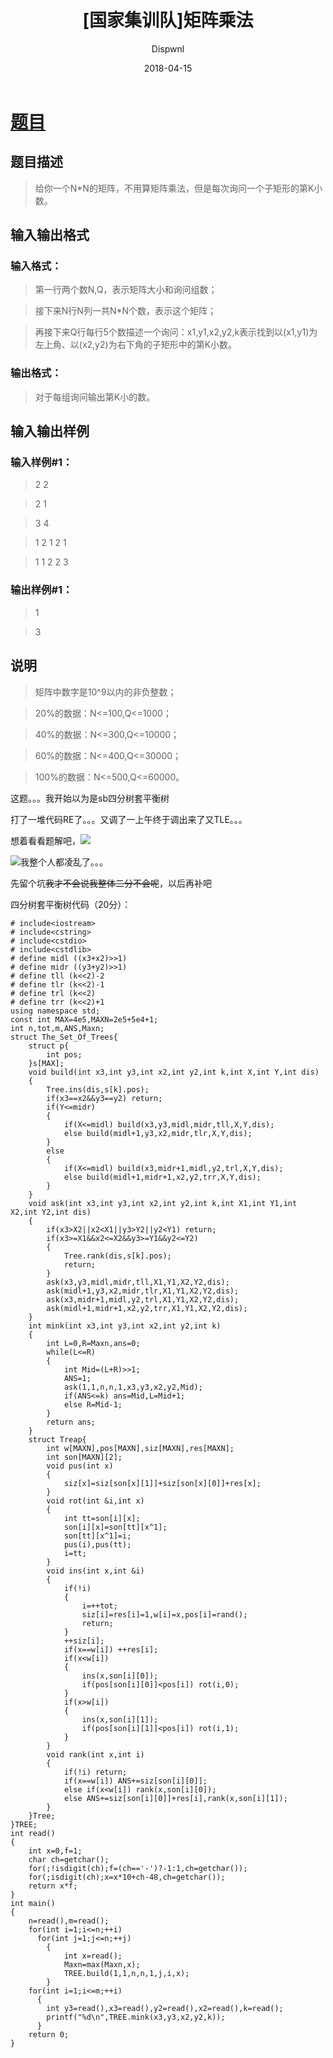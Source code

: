 ﻿---
layout:     post
title:      "[国家集训队]矩阵乘法"
date:       2018-04-15
author:     "Dispwnl"
header-img: "img/used/32 - 副本 (2).jpg"
catalog: true
tags:
    - 瞎搞
    - 补坑
    - 整体二分
---
# [题目](https://www.luogu.org/problemnew/show/P1527/)
## 题目描述
>给你一个N*N的矩阵，不用算矩阵乘法，但是每次询问一个子矩形的第K小数。

## 输入输出格式
### 输入格式：
>第一行两个数N,Q，表示矩阵大小和询问组数；

>接下来N行N列一共N*N个数，表示这个矩阵；

>再接下来Q行每行5个数描述一个询问：x1,y1,x2,y2,k表示找到以(x1,y1)为左上角、以(x2,y2)为右下角的子矩形中的第K小数。

### 输出格式：
>对于每组询问输出第K小的数。

## 输入输出样例
### 输入样例#1： 
>2 2

>2 1

>3 4

>1 2 1 2 1

>1 1 2 2 3

### 输出样例#1： 
>1

>3

## 说明
>矩阵中数字是10^9以内的非负整数；

>20%的数据：N<=100,Q<=1000；

>40%的数据：N<=300,Q<=10000；

>60%的数据：N<=400,Q<=30000；

>100%的数据：N<=500,Q<=60000。

这题。。。我开始以为是sb四分树套平衡树

打了一堆代码RE了。。。又调了一上午终于调出来了又TLE。。。

想着看看题解吧，![](/img/study/juzhenchengfa.jpg)

![](/img/423.jpg)我整个人都凌乱了。。。

先留个坑~~我才不会说我整体二分不会呢~~，以后再补吧

四分树套平衡树代码（20分）：
```
# include<iostream>
# include<cstring>
# include<cstdio>
# include<cstdlib>
# define midl ((x3+x2)>>1)
# define midr ((y3+y2)>>1)
# define tll (k<<2)-2
# define tlr (k<<2)-1
# define trl (k<<2)
# define trr (k<<2)+1
using namespace std;
const int MAX=4e5,MAXN=2e5+5e4+1;
int n,tot,m,ANS,Maxn;
struct The_Set_Of_Trees{
	struct p{
		int pos;
	}s[MAX];
	void build(int x3,int y3,int x2,int y2,int k,int X,int Y,int dis)
	{
		Tree.ins(dis,s[k].pos);
		if(x3==x2&&y3==y2) return;
		if(Y<=midr)
		{
			if(X<=midl) build(x3,y3,midl,midr,tll,X,Y,dis);
			else build(midl+1,y3,x2,midr,tlr,X,Y,dis);
		}
		else
		{
			if(X<=midl) build(x3,midr+1,midl,y2,trl,X,Y,dis);
			else build(midl+1,midr+1,x2,y2,trr,X,Y,dis);
		}
	}
	void ask(int x3,int y3,int x2,int y2,int k,int X1,int Y1,int X2,int Y2,int dis)
	{
		if(x3>X2||x2<X1||y3>Y2||y2<Y1) return;
		if(x3>=X1&&x2<=X2&&y3>=Y1&&y2<=Y2)
		{
			Tree.rank(dis,s[k].pos);
			return;
		}
		ask(x3,y3,midl,midr,tll,X1,Y1,X2,Y2,dis);
		ask(midl+1,y3,x2,midr,tlr,X1,Y1,X2,Y2,dis);
		ask(x3,midr+1,midl,y2,trl,X1,Y1,X2,Y2,dis);
		ask(midl+1,midr+1,x2,y2,trr,X1,Y1,X2,Y2,dis);
	}
	int mink(int x3,int y3,int x2,int y2,int k)
	{
		int L=0,R=Maxn,ans=0;
		while(L<=R)
		{
			int Mid=(L+R)>>1;
			ANS=1;
			ask(1,1,n,n,1,x3,y3,x2,y2,Mid);
			if(ANS<=k) ans=Mid,L=Mid+1;
			else R=Mid-1;
		}
		return ans;
	}
	struct Treap{
		int w[MAXN],pos[MAXN],siz[MAXN],res[MAXN];
		int son[MAXN][2];
		void pus(int x)
		{
			siz[x]=siz[son[x][1]]+siz[son[x][0]]+res[x];
		}
		void rot(int &i,int x)
		{
			int tt=son[i][x];
			son[i][x]=son[tt][x^1];
			son[tt][x^1]=i;
			pus(i),pus(tt);
			i=tt;
		}
		void ins(int x,int &i)
    	{
	       	if(!i)
   	    	{
   	   	 	    i=++tot;
   		        siz[i]=res[i]=1,w[i]=x,pos[i]=rand();
            	return;
        	}
        	++siz[i];
        	if(x==w[i]) ++res[i];
        	if(x<w[i])
        	{
            	ins(x,son[i][0]);
            	if(pos[son[i][0]]<pos[i]) rot(i,0);
        	}
        	if(x>w[i])
        	{
            	ins(x,son[i][1]);
            	if(pos[son[i][1]]<pos[i]) rot(i,1);
        	}
    	}
		void rank(int x,int i)
		{
			if(!i) return;
			if(x==w[i]) ANS+=siz[son[i][0]];
			else if(x<w[i]) rank(x,son[i][0]);
			else ANS+=siz[son[i][0]]+res[i],rank(x,son[i][1]);
		}
	}Tree;
}TREE;
int read()
{
	int x=0,f=1;
	char ch=getchar();
	for(;!isdigit(ch);f=(ch=='-')?-1:1,ch=getchar());
	for(;isdigit(ch);x=x*10+ch-48,ch=getchar());
	return x*f;
}
int main()
{
	n=read(),m=read();
	for(int i=1;i<=n;++i)
	  for(int j=1;j<=n;++j)
	    {
	    	int x=read();
	    	Maxn=max(Maxn,x);
	    	TREE.build(1,1,n,n,1,j,i,x);
		}
	for(int i=1;i<=m;++i)
	  {
	  	int y3=read(),x3=read(),y2=read(),x2=read(),k=read();
	  	printf("%d\n",TREE.mink(x3,y3,x2,y2,k));
	  }
	return 0;
}
```
